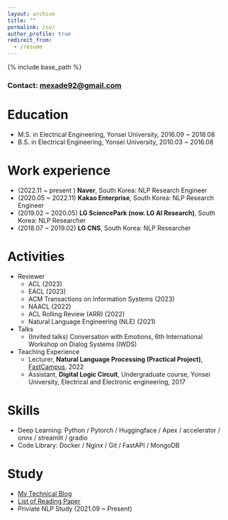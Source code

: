 ```yaml
---
layout: archive
title: ""
permalink: /cv/
author_profile: true
redirect_from:
  - /resume
---
```


{% include base_path %}

### Contact: mexade92@gmail.com

Education
======
* M.S. in Electrical Engineering, Yonsei University, 2016.09 ~ 2018.08
* B.S. in Electrical Engineering, Yonsei University, 2010.03 ~ 2016.08

Work experience
======
* (2022.11 ~ present&nbsp;) **Naver**, South Korea: NLP Research Engineer
* (2020.05 ~ 2022.11) **Kakao Enterprise**, South Korea: NLP Research Engineer
* (2019.02 ~ 2020.05) **LG SciencePark (now. LG AI Research)**, South Korea: NLP Researcher 
* (2018.07 ~ 2019.02) **LG CNS**, South Korea: NLP Researcher
  
Activities
======
* Reviewer 
  - ACL (2023)
  - EACL (2023)
  - ACM Transactions on Information Systems (2023)  
  - NAACL (2022)
  - ACL Rolling Review (ARR) (2022)
  - Natural Language Engineering (NLE) (2021)
* Talks
  - (Invited talks) Conversation with Emotions, 6th International Workshop on Dialog Systems (IWDS)
* Teaching Experience
  - Lecturer, **Natural Language Processing (Practical Project)**, [FastCampus](https://fastcampus.co.kr/data_online_nlppr), 2022
  - Assistant, **Digital Logic Circuit**, Undergraduate course, Yonsei University, Electrical and Electronic engineering, 2017

Skills
======
* Deep Learning: Python / Pytorch / Huggingface / Apex / accelerator / onnx / streamlit / gradio
* Code Library: Docker / Nginx / Git / FastAPI / MongoDB

Study
======
* [My Technical Blog](https://ai-information.blogspot.com/)
* [List of Reading Paper](https://ai-information.blogspot.com/2022/05/paper-history.html)
* Priviate NLP Study (2021.09 ~ Present)
